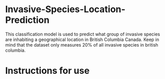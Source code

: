 # Invasive-Species-Location-Prediction
This classification model is used to predict what group of invasive species are inhabiting a geographical location in British Columbia Canada. Keep in mind that the dataset only measures 20% of all invasive species in british columbia. 

# Instructions for use
